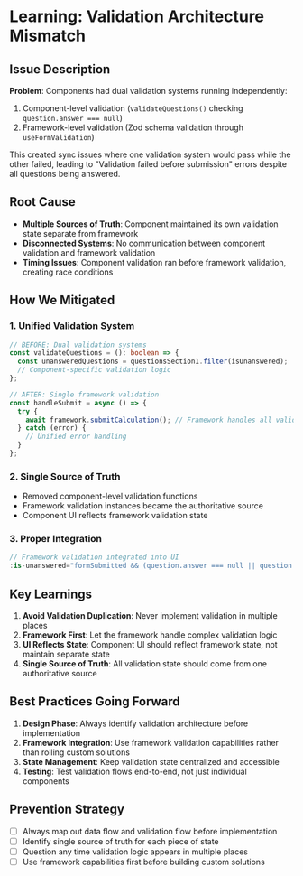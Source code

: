# Learning: Validation Architecture Mismatch

## Issue Description

**Problem**: Components had dual validation systems running independently:
1. Component-level validation (`validateQuestions()` checking `question.answer === null`)
2. Framework-level validation (Zod schema validation through `useFormValidation`)

This created sync issues where one validation system would pass while the other failed, leading to "Validation failed before submission" errors despite all questions being answered.

## Root Cause

- **Multiple Sources of Truth**: Component maintained its own validation state separate from framework
- **Disconnected Systems**: No communication between component validation and framework validation
- **Timing Issues**: Component validation ran before framework validation, creating race conditions

## How We Mitigated

### 1. Unified Validation System
```typescript
// BEFORE: Dual validation systems
const validateQuestions = (): boolean => {
  const unansweredQuestions = questionsSection1.filter(isUnanswered);
  // Component-specific validation logic
};

// AFTER: Single framework validation
const handleSubmit = async () => {
  try {
    await framework.submitCalculation(); // Framework handles all validation
  } catch (error) {
    // Unified error handling
  }
};
```

### 2. Single Source of Truth
- Removed component-level validation functions
- Framework validation instances became the authoritative source
- Component UI reflects framework validation state

### 3. Proper Integration
```typescript
// Framework validation integrated into UI
:is-unanswered="formSubmitted && (question.answer === null || question.answer === undefined)"
```

## Key Learnings

1. **Avoid Validation Duplication**: Never implement validation in multiple places
2. **Framework First**: Let the framework handle complex validation logic
3. **UI Reflects State**: Component UI should reflect framework state, not maintain separate state
4. **Single Source of Truth**: All validation state should come from one authoritative source

## Best Practices Going Forward

1. **Design Phase**: Always identify validation architecture before implementation
2. **Framework Integration**: Use framework validation capabilities rather than rolling custom solutions
3. **State Management**: Keep validation state centralized and accessible
4. **Testing**: Test validation flows end-to-end, not just individual components

## Prevention Strategy

- [ ] Always map out data flow and validation flow before implementation
- [ ] Identify single source of truth for each piece of state
- [ ] Question any time validation logic appears in multiple places
- [ ] Use framework capabilities first before building custom solutions